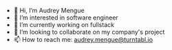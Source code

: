 - 👋 Hi, I’m Audrey Mengue
- 👀 I’m interested in software engineer
- 🌱 I’m currently working on fullstack
- 💞️ I’m looking to collaborate on my company's project
- 📫 How to reach me: audrey.mengue@turntabl.io

<!---
audreyharmonie/audreyharmonie is a ✨ special ✨ repository because its `README.md` (this file) appears on your GitHub profile.
You can click the Preview link to take a look at your changes.
--->
